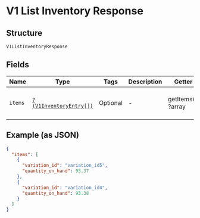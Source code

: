 
# V1 List Inventory Response

## Structure

`V1ListInventoryResponse`

## Fields

| Name | Type | Tags | Description | Getter | Setter |
|  --- | --- | --- | --- | --- | --- |
| `items` | [`?(V1InventoryEntry[])`](/doc/models/v1-inventory-entry.md) | Optional | - | getItems(): ?array | setItems(?array items): void |

## Example (as JSON)

```json
{
  "items": [
    {
      "variation_id": "variation_id5",
      "quantity_on_hand": 93.37
    },
    {
      "variation_id": "variation_id4",
      "quantity_on_hand": 93.38
    }
  ]
}
```

